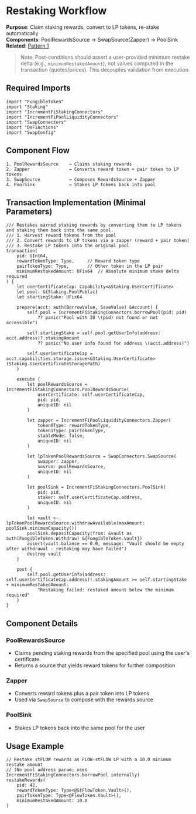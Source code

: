 # Restaking Workflow

**Purpose**: Claim staking rewards, convert to LP tokens, re-stake automatically  
**Components**: PoolRewardsSource → SwapSource(Zapper) → PoolSink  
**Related**: [Pattern 1](../patterns.md#pattern-1-restaking-workflow)

> Note: Post-conditions should assert a user-provided minimum restake delta (e.g., `minimumRestakedAmount`), not values computed in the transaction (quotes/prices). This decouples validation from execution.

## Required Imports
```cadence
import "FungibleToken"
import "Staking"
import "IncrementFiStakingConnectors"
import "IncrementFiPoolLiquidityConnectors"
import "SwapConnectors"
import "DeFiActions"
import "SwapConfig"
```

## Component Flow
```
1. PoolRewardsSource    → Claims staking rewards
2. Zapper               → Converts reward token + pair token to LP tokens
3. SwapSource           → Composes RewardsSource + Zapper
4. PoolSink             → Stakes LP tokens back into pool
```

## Transaction Implementation (Minimal Parameters)
```cadence
/// Restakes earned staking rewards by converting them to LP tokens and staking them back into the same pool.
/// 1. Harvest reward tokens from the pool
/// 2. Convert rewards to LP tokens via a zapper (reward + pair token)
/// 3. Restake LP tokens into the original pool
transaction(
    pid: UInt64,
    rewardTokenType: Type,     // Reward token type
    pairTokenType: Type,       // Other token in the LP pair
    minimumRestakedAmount: UFix64  // Absolute minimum stake delta required
) {
    let userCertificateCap: Capability<&Staking.UserCertificate>
    let pool: &{Staking.PoolPublic}
    let startingStake: UFix64

    prepare(acct: auth(BorrowValue, SaveValue) &Account) {
        self.pool = IncrementFiStakingConnectors.borrowPool(pid: pid)
            ?? panic("Pool with ID \(pid) not found or not accessible")

        self.startingStake = self.pool.getUserInfo(address: acct.address)?.stakingAmount
            ?? panic("No user info found for address \(acct.address)")

        self.userCertificateCap = acct.capabilities.storage.issue<&Staking.UserCertificate>(Staking.UserCertificateStoragePath)
    }

    execute {
        let poolRewardsSource = IncrementFiStakingConnectors.PoolRewardsSource(
            userCertificate: self.userCertificateCap,
            pid: pid,
            uniqueID: nil
        )

        let zapper = IncrementFiPoolLiquidityConnectors.Zapper(
            token0Type: rewardTokenType,
            token1Type: pairTokenType,
            stableMode: false,
            uniqueID: nil
        )

        let lpTokenPoolRewardsSource = SwapConnectors.SwapSource(
            swapper: zapper,
            source: poolRewardsSource,
            uniqueID: nil
        )

        let poolSink = IncrementFiStakingConnectors.PoolSink(
            pid: pid,
            staker: self.userCertificateCap.address,
            uniqueID: nil
        )

        let vault <- lpTokenPoolRewardsSource.withdrawAvailable(maxAmount: poolSink.minimumCapacity())
        poolSink.depositCapacity(from: &vault as auth(FungibleToken.Withdraw) &{FungibleToken.Vault})
        assert(vault.balance == 0.0, message: "Vault should be empty after withdrawal - restaking may have failed")
        destroy vault
    }

    post {
        self.pool.getUserInfo(address: self.userCertificateCap.address)!.stakingAmount >= self.startingStake + minimumRestakedAmount:
            "Restaking failed: restaked amount below the minimum required"
    }
}
```

## Component Details

### PoolRewardsSource
- Claims pending staking rewards from the specified pool using the user's certificate
- Returns a source that yields reward tokens for further composition

### Zapper
- Converts reward tokens plus a pair token into LP tokens
- Used via `SwapSource` to compose with the rewards source

### PoolSink
- Stakes LP tokens back into the same pool for the user

## Usage Example
```cadence
// Restake stFLOW rewards as FLOW-stFLOW LP with a 10.0 minimum restake amount
// (No pool address param; uses IncrementFiStakingConnectors.borrowPool internally)
restakeRewards(
    pid: 42,
    rewardTokenType: Type<@StFlowToken.Vault>(),
    pairTokenType: Type<@FlowToken.Vault>(),
    minimumRestakedAmount: 10.0
)
```
